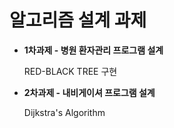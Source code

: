 
<h1>알고리즘 설계 과제</h1>
<ul>
  <li>
    <strong>1차과제 - 병원 환자관리 프로그램 설계</strong><br>
    <p>RED-BLACK TREE 구현</p>
  </li>
  <li>
    <strong>2차과제 - 내비게이셔 프로그램 설계</strong>
    <p>Dijkstra's Algorithm</p>
  </li>
  

</ul>
